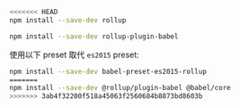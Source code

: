 ```sh
<<<<<<< HEAD
npm install --save-dev rollup
```

```sh
npm install --save-dev rollup-plugin-babel
```

使用以下 preset 取代 `es2015` preset:

```sh
npm install --save-dev babel-preset-es2015-rollup
=======
npm install --save-dev @rollup/plugin-babel @babel/core
>>>>>>> 3ab4f32200f518a45063f2560684b8873bd8603b
```
